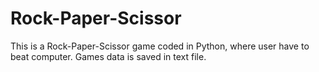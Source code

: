 # Rock-Paper-Scissor
This is a Rock-Paper-Scissor game coded in Python, where user have to beat computer. Games data is saved in text file.
